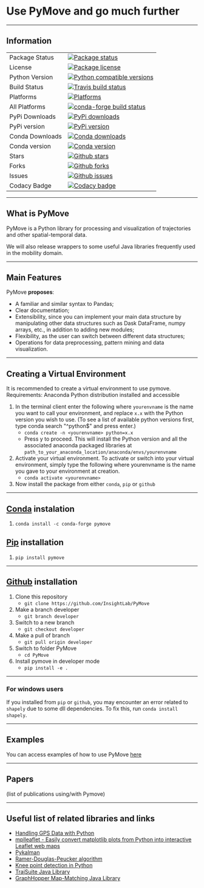 # Use PyMove and go much further

---

## Information

<table>
<tr>
  <td>Package Status</td>
  <td>
    <a href="https://pypi.org/project/pymove/">
      <img src="https://img.shields.io/pypi/status/pymove.svg" alt="Package status" />
    </a>
  </td>
</tr>
<tr>
  <td>License</td>
  <td>
    <a href="https://github.com/InsightLab/PyMove/blob/master/LICENSE">
      <img src="https://img.shields.io/badge/License-MIT-yellow.svg" alt="Package license" />
    </a>
</td>
</tr>
<tr>
  <td>Python Version</td>
  <td>
    <a href="https://img.shields.io/badge/python-3.6%20%7C%203.7%20%7C%203.8-blue">
      <img src="https://img.shields.io/badge/python-3.6%20%7C%203.7%20%7C%203.8-blue" alt="Python compatible versions" />
    </a>
</td>
</tr>
<tr>
  <td>Build Status</td>
  <td>
    <a href="https://travis-ci.org/InsightLab/PyMove/">
      <img src="https://api.travis-ci.org/InsightLab/PyMove.svg?branch=master" alt="Travis build status" />
    </a>
  </td>
</tr>
<tr>
  <td>Platforms</td>
  <td>
    <a href="https://img.shields.io/conda/pn/conda-forge/pymove.svg">
      <img src="https://img.shields.io/conda/pn/conda-forge/pymove.svg" alt="Platforms" />
    </a>
  </td>
</tr>
<tr>
  <td>All Platforms</td>
  <td>
    <a href="https://dev.azure.com/conda-forge/feedstock-builds/_build/latest?definitionId=9753&branchName=master">
      <img src="https://dev.azure.com/conda-forge/feedstock-builds/_apis/build/status/pymove-feedstock?branchName=master" alt="conda-forge build status" />
    </a>
  </td>
</tr>
<tr>
  <td>PyPi Downloads</td>
  <td>
    <a href="https://img.shields.io/pypi/dd/pymove" alt="PyPi downloads">
      <img src="https://img.shields.io/pypi/dd/pymove" alt="PyPi downloads" alt="PyPi downloads" />
    </a>
  </td>
</tr>
<tr>
  <td>PyPi version</td>
  <td>
    <a href="https://img.shields.io/pypi/v/pymove" alt="PyPi version">
      <img src="https://img.shields.io/pypi/v/pymove" alt="PyPi version" alt="PyPi version" />
    </a>
  </td>
</tr>
<tr>
  <td>Conda Downloads</td>
  <td>
    <a href="https://img.shields.io/conda/dn/conda-forge/pymove.svg">
      <img src="https://img.shields.io/conda/dn/conda-forge/pymove.svg" alt="Conda downloads" />
    </a>
  </td>
</tr>
<tr>
  <td>Conda version</td>
  <td>
    <a href="https://img.shields.io/conda/vn/conda-forge/pymove.svg">
      <img src="https://img.shields.io/conda/vn/conda-forge/pymove.svg" alt="Conda version" />
    </a>
  </td>
</tr>
<tr>
  <td>Stars</td>
  <td>
    <a href="https://github.com/InsightLab/PyMove/stargazers">
      <img src="https://img.shields.io/github/stars/InsightLab/PyMove?style=social" alt="Github stars" />
    </a>
  </td>
</tr>
<tr>
  <td>Forks</td>
  <td>
    <a href="https://github.com/InsightLab/PyMove/network/members">
      <img src="https://img.shields.io/github/forks/InsightLab/PyMove?style=social" alt="Github forks" />
    </a>
  </td>
</tr>
<tr>
  <td>Issues</td>
  <td>
    <a href="https://github.com/InsightLab/PyMove/issues">
      <img src="https://img.shields.io/github/issues/InsightLab/PyMove" alt="Github issues" />
    </a>
  </td>
</tr>
<tr>
  <td>Codacy Badge</td>
  <td>
    <a href="https://www.codacy.com/gh/InsightLab/PyMove?utm_source=github.com&amp;utm_medium=referral&amp;utm_content=InsightLab/PyMove&amp;utm_campaign=Badge_Grade">
      <img src="https://api.codacy.com/project/badge/Grade/26c581fbe1ee42e78a9adc50b7372ceb" alt="Codacy badge" />
    </a>
  </td>
</tr>
</table>

---

## What is PyMove

PyMove is a Python library for processing and visualization of trajectories and other spatial-temporal data.

We will also release wrappers to some useful Java libraries frequently used in the mobility domain.

---

## Main Features

PyMove **proposes**:

- A familiar and similar syntax to Pandas;
- Clear documentation;
- Extensibility, since you can implement your main data structure by manipulating other data structures such as Dask DataFrame, numpy arrays, etc., in addition to adding new modules;
- Flexibility, as the user can switch between different data structures;
- Operations for data preprocessing, pattern mining and data visualization.

---

## Creating a Virtual Environment

It is recommended to create a virtual environment to use pymove. Requirements: Anaconda Python distribution installed and accessible

1. In the terminal client enter the following where `yourenvname` is the name you want to call your environment, and replace `x.x` with the Python version you wish to use. (To see a list of available python versions first, type conda search "^python$" and press enter.)
    - `conda create -n <yourenvname> python=x.x`
    - Press y to proceed. This will install the Python version and all the associated anaconda packaged libraries at `path_to_your_anaconda_location/anaconda/envs/yourenvname`
2. Activate your virtual environment. To activate or switch into your virtual environment, simply type the following where yourenvname is the name you gave to your environment at creation.
    - `conda activate <yourenvname>`
3. Now install the package from either `conda`, `pip` or `github`

---

## [Conda](https://anaconda.org/conda-forge/pymove) instalation

1. `conda install -c conda-forge pymove`

## [Pip](https://pypi.org/project/pymovie/) installation

1. `pip install pymove`

---

## [Github](https://github.com/InsightLab/PyMove) installation

1. Clone this repository
    - `git clone https://github.com/InsightLab/PyMove`
2. Make a branch developer
    - `git branch developer`
3. Switch to a new branch
    - `git checkout developer`
4. Make a pull of branch
    - `git pull origin developer`
5. Switch to folder PyMove
    - `cd PyMove`
6. Install pymove in developer mode
    - `pip install -e .`

---

### For windows users

If you installed from `pip` or `github`, you may encounter an error related to `shapely` due to some dll dependencies. To fix this, run `conda install shapely`.

---

## Examples

You can access examples of how to use PyMove [here](examples)

---

## Papers

(list of publications using/with Pymove)

---

## Useful list of related libraries and links

- [Handling GPS Data with Python](https://github.com/FlorianWilhelm/gps_data_with_python/tree/master/notebooks)
- [mplleaflet - Easily convert matplotlib plots from Python into interactive Leaflet web maps](https://github.com/jwass/mplleaflet)
- [Pykalman](https://github.com/pykalman/pykalman)
- [Ramer-Douglas-Peucker algorithm](https://github.com/fhirschmann/rdp)
- [Knee point detection in Python](https://github.com/arvkevi/kneed)
- [TrajSuite Java Library](https://github.com/lukehb/TrajSuite)
- [GraphHopper Map-Matching Java Library](https://github.com/graphhopper/map-matching)
